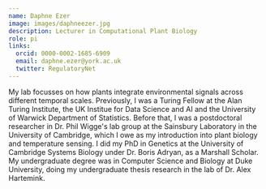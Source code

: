 ```yaml
---
name: Daphne Ezer
image: images/daphneezer.jpg
description: Lecturer in Computational Plant Biology
role: pi
links:
  orcid: 0000-0002-1685-6909
  email: daphne.ezer@york.ac.uk
  twitter: RegulatoryNet
---
```


My lab focusses on how plants integrate environmental signals across different temporal scales.  Previously, I was a Turing Fellow at the Alan Turing Institute, the UK Institue for Data Science and AI and the University of Warwick Department of Statistics.  Before that, I was a postdoctoral researcher in Dr. Phil Wigge's lab group at the Sainsbury Laboratory in the University of Cambridge, which I owe as my introduction into plant biology and temperature sensing.  I did my PhD in Genetics at the University of Cambridge Systems Biology under Dr. Boris Adryan, as a Marshall Scholar.  My undergraduate degree was in Computer Science and Biology at Duke University, doing my undergraduate thesis research in the lab of Dr. Alex Hartemink.
